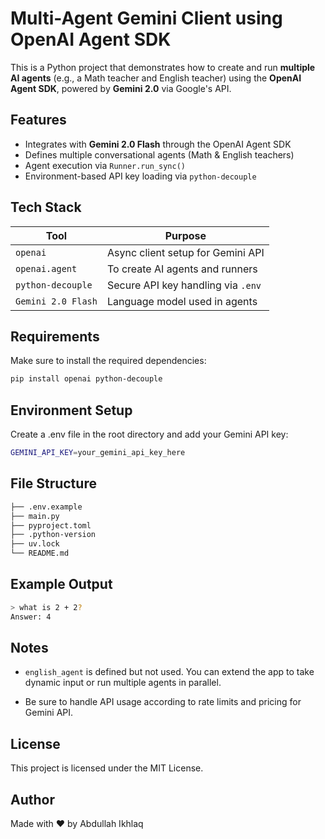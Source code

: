 # Multi-Agent Gemini Client using OpenAI Agent SDK

This is a Python project that demonstrates how to create and run **multiple AI agents** (e.g., a Math teacher and English teacher) using the **OpenAI Agent SDK**, powered by **Gemini 2.0** via Google's API.


## Features

- Integrates with **Gemini 2.0 Flash** through the OpenAI Agent SDK
- Defines multiple conversational agents (Math & English teachers)
- Agent execution via `Runner.run_sync()`
- Environment-based API key loading via `python-decouple`


## Tech Stack

|        Tool        |              Purpose               |
|--------------------|------------------------------------|
|      `openai`      | Async client setup for Gemini API  | 
|   `openai.agent`   | To create AI agents and runners    |
| `python-decouple`  | Secure API key handling via `.env` |
| `Gemini 2.0 Flash` | Language model used in agents      |


## Requirements

Make sure to install the required dependencies:

```bash
pip install openai python-decouple
```

## Environment Setup

Create a .env file in the root directory and add your Gemini API key:

```bash
GEMINI_API_KEY=your_gemini_api_key_here
```

## File Structure
```bash
├── .env.example
├── main.py
├── pyproject.toml
├── .python-version
├── uv.lock 
└── README.md
```

## Example Output
```bash
> what is 2 + 2?
Answer: 4
```

## Notes
- `english_agent` is defined but not used. You can extend the app to take dynamic input or run multiple agents in parallel.

- Be sure to handle API usage according to rate limits and pricing for Gemini API.


## License

This project is licensed under the MIT License.


## Author
Made with ❤️ by Abdullah Ikhlaq